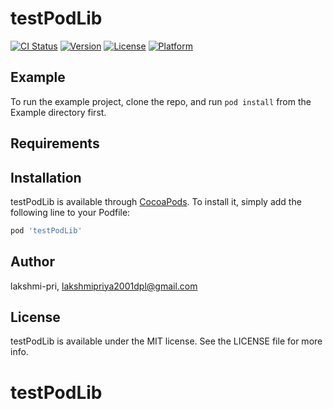 # testPodLib

[![CI Status](https://img.shields.io/travis/lakshmi-pri/testPodLib.svg?style=flat)](https://travis-ci.org/lakshmi-pri/testPodLib)
[![Version](https://img.shields.io/cocoapods/v/testPodLib.svg?style=flat)](https://cocoapods.org/pods/testPodLib)
[![License](https://img.shields.io/cocoapods/l/testPodLib.svg?style=flat)](https://cocoapods.org/pods/testPodLib)
[![Platform](https://img.shields.io/cocoapods/p/testPodLib.svg?style=flat)](https://cocoapods.org/pods/testPodLib)

## Example

To run the example project, clone the repo, and run `pod install` from the Example directory first.

## Requirements

## Installation

testPodLib is available through [CocoaPods](https://cocoapods.org). To install
it, simply add the following line to your Podfile:

```ruby
pod 'testPodLib'
```

## Author

lakshmi-pri, lakshmipriya2001dpl@gmail.com

## License

testPodLib is available under the MIT license. See the LICENSE file for more info.
# testPodLib
